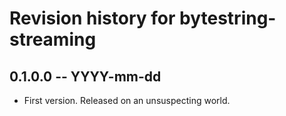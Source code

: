 # Revision history for bytestring-streaming

## 0.1.0.0  -- YYYY-mm-dd

* First version. Released on an unsuspecting world.
